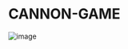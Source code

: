 # CANNON-GAME
 ![image](https://github.com/thelightone/CANNON-GAME/assets/117035932/0d50c408-fee8-46c1-b57e-d576f15df9f7)

